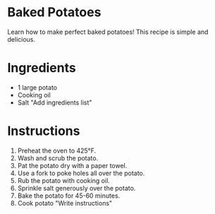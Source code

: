# Baked Potatoes

Learn how to make perfect baked potatoes! This recipe is simple and delicious.

# Ingredients

- 1 large potato
- Cooking oil
- Salt
  "Add ingredients list"

# Instructions

1. Preheat the oven to 425°F.
2. Wash and scrub the potato.
3. Pat the potato dry with a paper towel.
4. Use a fork to poke holes all over the potato.
5. Rub the potato with cooking oil.
6. Sprinkle salt generously over the potato.
7. Bake the potato for 45-60 minutes.
8. Cook potato
   "Write instructions"
